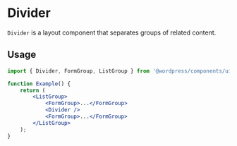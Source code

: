 # Divider

`Divider` is a layout component that separates groups of related content.

## Usage

```jsx
import { Divider, FormGroup, ListGroup } from '@wordpress/components/ui';

function Example() {
	return (
		<ListGroup>
			<FormGroup>...</FormGroup>
			<Divider />
			<FormGroup>...</FormGroup>
		</ListGroup>
	);
}
```
